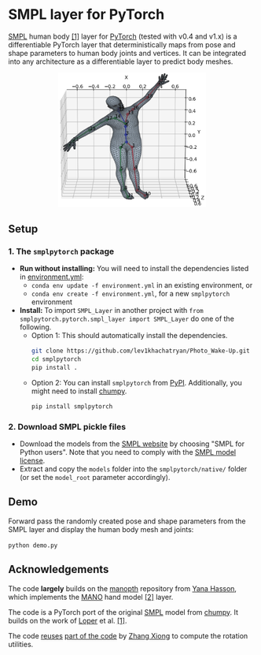 SMPL layer for PyTorch
=======

[SMPL](http://smpl.is.tue.mpg.de) human body [\[1\]](#references) layer for [PyTorch](https://pytorch.org/) (tested with v0.4 and v1.x)
is a differentiable PyTorch layer that deterministically maps from pose and shape parameters to human body joints and vertices.
It can be integrated into any architecture as a differentiable layer to predict body meshes.

<p align="center">
<img src="assets/image.png" alt="smpl" width="300"/>
</p>


## Setup

### 1. The `smplpytorch` package
* **Run without installing:** You will need to install the dependencies listed in [environment.yml](environment.yml):
  * `conda env update -f environment.yml` in an existing environment, or
  * `conda env create -f environment.yml`, for a new `smplpytorch` environment
* **Install:** To import `SMPL_Layer` in another project with `from smplpytorch.pytorch.smpl_layer import SMPL_Layer` do one of the following.
  * Option 1: This should automatically install the dependencies.
    ``` bash
    git clone https://github.com/lev1khachatryan/Photo_Wake-Up.git
    cd smplpytorch
    pip install .
    ```
  * Option 2: You can install `smplpytorch` from [PyPI](https://pypi.org/project/smplpytorch/). Additionally, you might need to install [chumpy](https://github.com/hassony2/chumpy.git).
    ``` bash
    pip install smplpytorch
    ```

### 2. Download SMPL pickle files
  * Download the models from the [SMPL website](http://smpl.is.tue.mpg.de/) by choosing "SMPL for Python users". Note that you need to comply with the [SMPL model license](http://smpl.is.tue.mpg.de/license_model).
  * Extract and copy the `models` folder into the `smplpytorch/native/` folder (or set the `model_root` parameter accordingly).

## Demo

Forward pass the randomly created pose and shape parameters from the SMPL layer and display the human body mesh and joints:

`python demo.py`

## Acknowledgements
The code **largely** builds on the [manopth](https://github.com/hassony2/manopth) repository from [Yana Hasson](https://github.com/hassony2), which implements the [MANO](http://mano.is.tue.mpg.de) hand model [\[2\]](#references) layer.

The code is a PyTorch port of the original [SMPL](http://smpl.is.tue.mpg.de) model from [chumpy](https://github.com/mattloper/chumpy). It builds on the work of [Loper](https://github.com/mattloper) et al. [\[1\]](#references).

The code [reuses](https://github.com/gulvarol/smpl/pytorch/rodrigues_layer.py) [part of the code](https://github.com/MandyMo/pytorch_HMR/blob/master/src/util.py) by [Zhang Xiong](https://github.com/MandyMo) to compute the rotation utilities.
